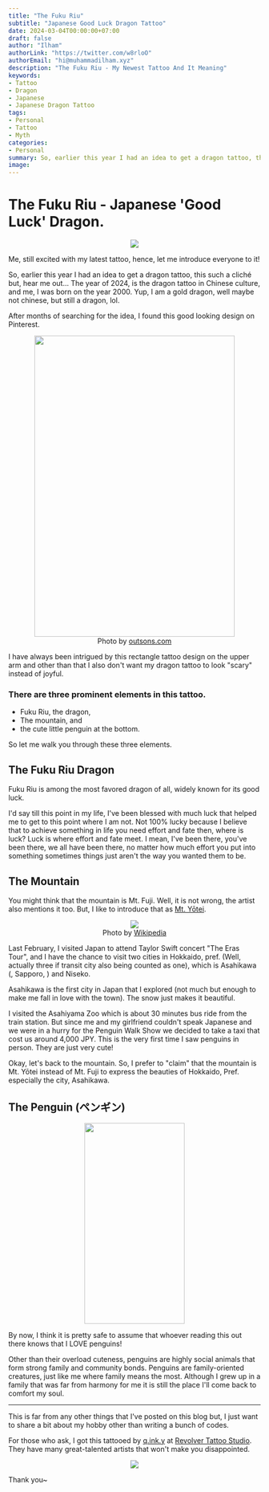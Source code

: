 ```yaml
---
title: "The Fuku Riu"
subtitle: "Japanese Good Luck Dragon Tattoo"
date: 2024-03-04T00:00:00+07:00
draft: false
author: "Ilham"
authorLink: "https://twitter.com/w8rloO"
authorEmail: "hi@muhammadilham.xyz"
description: "The Fuku Riu - My Newest Tattoo And It Meaning"
keywords:
- Tattoo
- Dragon
- Japanese
- Japanese Dragon Tattoo
tags:
- Personal
- Tattoo
- Myth
categories:
- Personal
summary: So, earlier this year I had an idea to get a dragon tattoo, this such a cliché but, hear me out... The year of 2024, is the dragon tattoo in Chinese culture, and me, I was born on the year 2000. Yup, I am a gold dragon, well maybe not chinese, but still a dragon, lol.
image:
---
```


# The Fuku Riu - Japanese 'Good Luck' Dragon.

<p align="center">
  <img src="https://i.ibb.co/n7qytPT/IMG-1578.jpg"/></br>
</p>

Me, still excited with my latest tattoo, hence, let me introduce everyone to it!

So, earlier this year I had an idea to get a dragon tattoo, this such a cliché but, hear me out... The year of 2024, is the dragon tattoo in Chinese culture, and me, I was born on the year 2000. Yup, I am a gold dragon, well maybe not chinese, but still a dragon, lol.

After months of searching for the idea, I found this good looking design on Pinterest.

<p align="center">
  <img src="https://i.pinimg.com/564x/d4/f9/6f/d4f96fd2e179416974284b2b3aaea1d7.jpg" width="400" height="600"/></br>
  Photo by <a href="https://id.pinterest.com/pin/943785665648499532/">outsons.com</a>
</p>

I have always been intrigued by this rectangle tattoo design on the upper arm
and other than that I also don't want my dragon tattoo to look "scary" instead of joyful.

### There are three prominent elements in this tattoo.

- Fuku Riu, the dragon,
- The mountain, and
- the cute little penguin at the bottom.

So let me walk you through these three elements.

## The Fuku Riu Dragon

Fuku Riu is among the most favored dragon of all, widely known for its good luck.

I'd say till this point in my life,
I've been blessed with much luck that helped me to get to this point where I am not.
Not 100% lucky because I believe that to achieve something in life you need effort and fate then, where is luck?
Luck is where effort and fate meet.
I mean, I've been there, you've been there, we all have been there,
no matter how much effort you put into something sometimes things just aren't the way you wanted them to be.

## The Mountain

You might think that the mountain is Mt. Fuji.
Well, it is not wrong, the artist also mentions it too.
But, I like to introduce that as <a href="https://en.wikipedia.org/wiki/Mount_Yōtei">Mt. Yōtei</a>.

<p align="center">
  <img src="https://upload.wikimedia.org/wikipedia/commons/thumb/c/c7/Yotei-zan-from-hirafu.jpg/272px-Yotei-zan-from-hirafu.jpg"/></br>
  Photo by <a href="https://en.wikipedia.org/wiki/Mount_Yōtei">Wikipedia</a>
</p>

Last February, I visited Japan to attend Taylor Swift concert "The Eras Tour",
and I have the chance to visit two cities in Hokkaido, pref. (Well, actually three if transit city also being counted as one), which is Asahikawa (, Sapporo, ) and Niseko.

Asahikawa is the first city in Japan that I explored (not much but enough to make me fall in love with the town).
The snow just makes it beautiful.

I visited the Asahiyama Zoo which is about 30 minutes bus ride from the train station.
But since me and my girlfriend couldn't speak Japanese and we were in a hurry for the Penguin Walk Show we decided to take a taxi that cost us around 4,000 JPY.
This is the very first time I saw penguins in person. They are just very cute!

Okay, let's back to the mountain.
So, I prefer to "claim" that the mountain is Mt. Yōtei instead of Mt. Fuji to express the beauties of Hokkaido, Pref.
especially the city, Asahikawa.

## The Penguin (ペンギン)

<p align="center">
  <img src="https://i.ibb.co/jk3wf5Y/GHp-L7-Q4bo-AAS1y-I.jpg" width="200" height="400"/></br>
</p>

By now, I think it is pretty safe to assume that whoever reading this out there knows that I LOVE penguins!

Other than their overload cuteness, penguins are highly social animals that form strong family and community bonds.
Penguins are family-oriented creatures, just like me where family means the most.
Although I grew up in a family that was far from harmony
for me it is still the place I'll come back to comfort my soul.

---

This is far from any other things that I've posted on this blog but,
I just want to share a bit about my hobby other than writing a bunch of codes.

For those who ask,
I got this tattooed by [q.ink.y](https://www.instagram.com/q.ink.y) at [Revolver Tattoo Studio](https://www.instagram.com/revolver_id).
They have many great-talented artists that won't make you disappointed.

<p align="center">
  <img src="https://i.ibb.co/Sw7S83x/F1-F2-E909-98-CF-415-C-B7-A0-953-E402-A8841-2.jpg"/></br>
</p>


Thank you~
